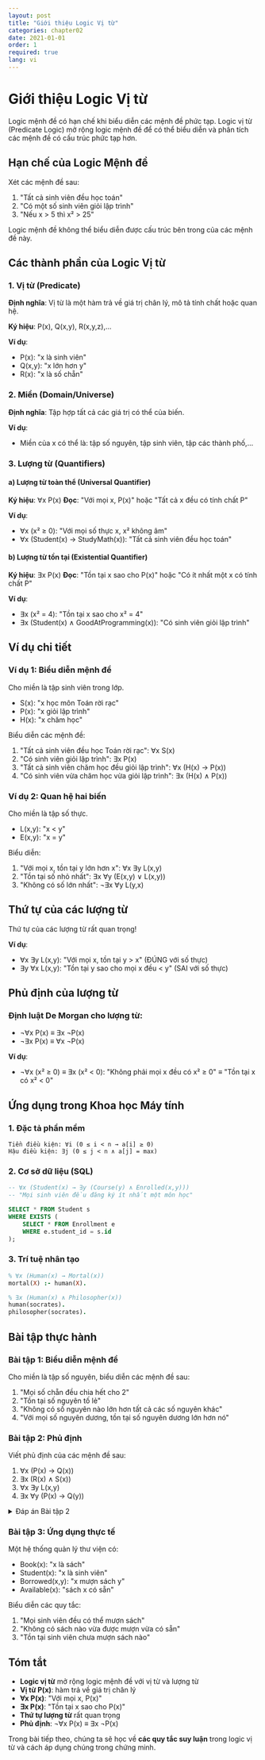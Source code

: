 ```yaml
---
layout: post
title: "Giới thiệu Logic Vị từ"
categories: chapter02
date: 2021-01-01
order: 1
required: true
lang: vi
---
```


# Giới thiệu Logic Vị từ

Logic mệnh đề có hạn chế khi biểu diễn các mệnh đề phức tạp. Logic vị từ (Predicate Logic) mở rộng logic mệnh đề để có thể biểu diễn và phân tích các mệnh đề có cấu trúc phức tạp hơn.

## Hạn chế của Logic Mệnh đề

Xét các mệnh đề sau:
1. "Tất cả sinh viên đều học toán"
2. "Có một số sinh viên giỏi lập trình"
3. "Nếu x > 5 thì x² > 25"

Logic mệnh đề không thể biểu diễn được cấu trúc bên trong của các mệnh đề này.

## Các thành phần của Logic Vị từ

### 1. Vị từ (Predicate)
**Định nghĩa**: Vị từ là một hàm trả về giá trị chân lý, mô tả tính chất hoặc quan hệ.

**Ký hiệu**: P(x), Q(x,y), R(x,y,z),...

**Ví dụ**:
- P(x): "x là sinh viên"
- Q(x,y): "x lớn hơn y"
- R(x): "x là số chẵn"

### 2. Miền (Domain/Universe)
**Định nghĩa**: Tập hợp tất cả các giá trị có thể của biến.

**Ví dụ**:
- Miền của x có thể là: tập số nguyên, tập sinh viên, tập các thành phố,...

### 3. Lượng từ (Quantifiers)

#### a) Lượng từ toàn thể (Universal Quantifier)
**Ký hiệu**: ∀x P(x)
**Đọc**: "Với mọi x, P(x)" hoặc "Tất cả x đều có tính chất P"

**Ví dụ**:
- ∀x (x² ≥ 0): "Với mọi số thực x, x² không âm"
- ∀x (Student(x) → StudyMath(x)): "Tất cả sinh viên đều học toán"

#### b) Lượng từ tồn tại (Existential Quantifier)  
**Ký hiệu**: ∃x P(x)
**Đọc**: "Tồn tại x sao cho P(x)" hoặc "Có ít nhất một x có tính chất P"

**Ví dụ**:
- ∃x (x² = 4): "Tồn tại x sao cho x² = 4"
- ∃x (Student(x) ∧ GoodAtProgramming(x)): "Có sinh viên giỏi lập trình"

## Ví dụ chi tiết

### Ví dụ 1: Biểu diễn mệnh đề
Cho miền là tập sinh viên trong lớp.
- S(x): "x học môn Toán rời rạc"
- P(x): "x giỏi lập trình"
- H(x): "x chăm học"

Biểu diễn các mệnh đề:
1. "Tất cả sinh viên đều học Toán rời rạc": ∀x S(x)
2. "Có sinh viên giỏi lập trình": ∃x P(x)
3. "Tất cả sinh viên chăm học đều giỏi lập trình": ∀x (H(x) → P(x))
4. "Có sinh viên vừa chăm học vừa giỏi lập trình": ∃x (H(x) ∧ P(x))

### Ví dụ 2: Quan hệ hai biến
Cho miền là tập số thực.
- L(x,y): "x < y"
- E(x,y): "x = y"

Biểu diễn:
1. "Với mọi x, tồn tại y lớn hơn x": ∀x ∃y L(x,y)
2. "Tồn tại số nhỏ nhất": ∃x ∀y (E(x,y) ∨ L(x,y))
3. "Không có số lớn nhất": ¬∃x ∀y L(y,x)

## Thứ tự của các lượng từ

Thứ tự của các lượng từ rất quan trọng!

**Ví dụ**:
- ∀x ∃y L(x,y): "Với mọi x, tồn tại y > x" (ĐÚNG với số thực)
- ∃y ∀x L(x,y): "Tồn tại y sao cho mọi x đều < y" (SAI với số thực)

## Phủ định của lượng từ

### Định luật De Morgan cho lượng từ:
- ¬∀x P(x) ≡ ∃x ¬P(x)
- ¬∃x P(x) ≡ ∀x ¬P(x)

**Ví dụ**:
- ¬∀x (x² ≥ 0) ≡ ∃x (x² < 0): "Không phải mọi x đều có x² ≥ 0" ≡ "Tồn tại x có x² < 0"

## Ứng dụng trong Khoa học Máy tính

### 1. Đặc tả phần mềm
```
Tiền điều kiện: ∀i (0 ≤ i < n → a[i] ≥ 0)
Hậu điều kiện: ∃j (0 ≤ j < n ∧ a[j] = max)
```

### 2. Cơ sở dữ liệu (SQL)
```sql
-- ∀x (Student(x) → ∃y (Course(y) ∧ Enrolled(x,y)))
-- "Mọi sinh viên đều đăng ký ít nhất một môn học"

SELECT * FROM Student s 
WHERE EXISTS (
    SELECT * FROM Enrollment e 
    WHERE e.student_id = s.id
);
```

### 3. Trí tuệ nhân tạo
```prolog
% ∀x (Human(x) → Mortal(x))
mortal(X) :- human(X).

% ∃x (Human(x) ∧ Philosopher(x))  
human(socrates).
philosopher(socrates).
```

## Bài tập thực hành

### Bài tập 1: Biểu diễn mệnh đề
Cho miền là tập số nguyên, biểu diễn các mệnh đề sau:
1. "Mọi số chẵn đều chia hết cho 2"
2. "Tồn tại số nguyên tố lẻ"
3. "Không có số nguyên nào lớn hơn tất cả các số nguyên khác"
4. "Với mọi số nguyên dương, tồn tại số nguyên dương lớn hơn nó"

### Bài tập 2: Phủ định
Viết phủ định của các mệnh đề sau:
1. ∀x (P(x) → Q(x))
2. ∃x (R(x) ∧ S(x))
3. ∀x ∃y L(x,y)
4. ∃x ∀y (P(x) → Q(y))

<details>
<summary>Đáp án Bài tập 2</summary>

1. ∃x (P(x) ∧ ¬Q(x))
2. ∀x (¬R(x) ∨ ¬S(x))
3. ∃x ∀y ¬L(x,y)
4. ∀x ∃y (P(x) ∧ ¬Q(y))

</details>

### Bài tập 3: Ứng dụng thực tế
Một hệ thống quản lý thư viện có:
- Book(x): "x là sách"
- Student(x): "x là sinh viên"
- Borrowed(x,y): "x mượn sách y"
- Available(x): "sách x có sẵn"

Biểu diễn các quy tắc:
1. "Mọi sinh viên đều có thể mượn sách"
2. "Không có sách nào vừa được mượn vừa có sẵn"
3. "Tồn tại sinh viên chưa mượn sách nào"

## Tóm tắt

- **Logic vị từ** mở rộng logic mệnh đề với vị từ và lượng từ
- **Vị từ P(x)**: hàm trả về giá trị chân lý
- **∀x P(x)**: "Với mọi x, P(x)"
- **∃x P(x)**: "Tồn tại x sao cho P(x)"
- **Thứ tự lượng từ** rất quan trọng
- **Phủ định**: ¬∀x P(x) ≡ ∃x ¬P(x)

Trong bài tiếp theo, chúng ta sẽ học về **các quy tắc suy luận** trong logic vị từ và cách áp dụng chúng trong chứng minh.
